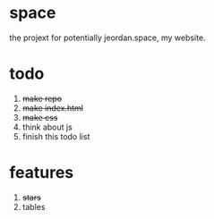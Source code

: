# space
the projext for potentially jeordan.space, my website.

# todo
1. ~~make repo~~
2. ~~make index.html~~
3. ~~make css~~
4. think about js
5. finish this todo list

# features
1. ~~stars~~
2. tables